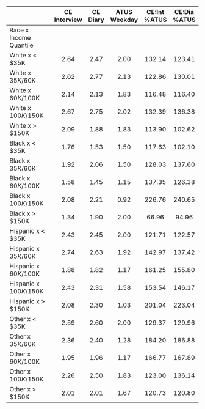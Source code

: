 
|                      | CE<br>Interview |  CE<br>Diary | ATUS<br>Weekday | CE:Int<br>%ATUS | CE:Dia<br>%ATUS |
| -------------------- | :----------: | :----------: | :----------: | :----------: | :----------: |
| Race x Income Quantile |              |              |              |              |              |
| White x     < $35K   |         2.64 |         2.47 |         2.00 |       132.14 |       123.41 |
| White x  $35K/$60K   |         2.62 |         2.77 |         2.13 |       122.86 |       130.01 |
| White x  $60K/$100K  |         2.14 |         2.13 |         1.83 |       116.48 |       116.40 |
| White x $100K/$150K  |         2.67 |         2.75 |         2.02 |       132.39 |       136.38 |
| White x     > $150K  |         2.09 |         1.88 |         1.83 |       113.90 |       102.62 |
| Black x     < $35K   |         1.76 |         1.53 |         1.50 |       117.63 |       102.10 |
| Black x  $35K/$60K   |         1.92 |         2.06 |         1.50 |       128.03 |       137.60 |
| Black x  $60K/$100K  |         1.58 |         1.45 |         1.15 |       137.35 |       126.38 |
| Black x $100K/$150K  |         2.08 |         2.21 |         0.92 |       226.76 |       240.65 |
| Black x     > $150K  |         1.34 |         1.90 |         2.00 |        66.96 |        94.96 |
| Hispanic x     < $35K |         2.43 |         2.45 |         2.00 |       121.71 |       122.57 |
| Hispanic x  $35K/$60K |         2.74 |         2.63 |         1.92 |       142.97 |       137.42 |
| Hispanic x  $60K/$100K |         1.88 |         1.82 |         1.17 |       161.25 |       155.80 |
| Hispanic x $100K/$150K |         2.43 |         2.31 |         1.58 |       153.54 |       146.17 |
| Hispanic x     > $150K |         2.08 |         2.30 |         1.03 |       201.04 |       223.04 |
| Other x     < $35K   |         2.59 |         2.60 |         2.00 |       129.37 |       129.96 |
| Other x  $35K/$60K   |         2.36 |         2.40 |         1.28 |       184.20 |       186.88 |
| Other x  $60K/$100K  |         1.95 |         1.96 |         1.17 |       166.77 |       167.89 |
| Other x $100K/$150K  |         2.26 |         2.50 |         1.83 |       123.00 |       136.14 |
| Other x     > $150K  |         2.01 |         2.01 |         1.67 |       120.73 |       120.80 |

